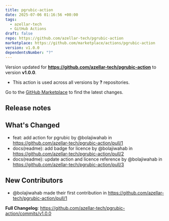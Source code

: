 ```yaml
---
title: pgrubic-action
date: 2025-07-06 01:16:56 +00:00
tags:
  - azellar-tech
  - GitHub Actions
draft: false
repo: https://github.com/azellar-tech/pgrubic-action
marketplace: https://github.com/marketplace/actions/pgrubic-action
version: v1.0.0
dependentsNumber: "?"
---
```



Version updated for **https://github.com/azellar-tech/pgrubic-action** to version **v1.0.0**.
- This action is used across all versions by **?** repositories.

Go to the [GitHub Marketplace](https://github.com/marketplace/actions/pgrubic-action) to find the latest changes.

## Release notes

## What's Changed
* feat: add action for pgrubic by @bolajiwahab in https://github.com/azellar-tech/pgrubic-action/pull/1
* docs(readme): add badge for licence by @bolajiwahab in https://github.com/azellar-tech/pgrubic-action/pull/2
* docs(readme): update action and licence reference by @bolajiwahab in https://github.com/azellar-tech/pgrubic-action/pull/3

## New Contributors
* @bolajiwahab made their first contribution in https://github.com/azellar-tech/pgrubic-action/pull/1

**Full Changelog**: https://github.com/azellar-tech/pgrubic-action/commits/v1.0.0
